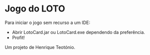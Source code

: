 # Jogo do LOTO

Para iniciar o jogo sem recurso a um IDE: 

- Abrir LotoCard.jar ou LotoCard.exe dependendo da preferência.
- Profit!
 
Um projeto de Henrique Teotónio.
